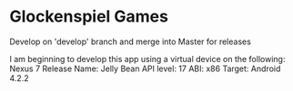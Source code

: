 Glockenspiel Games
===

Develop on 'develop' branch and merge into Master for releases

I am beginning to develop this app using a virtual device on the following:
    Nexus 7
    Release Name: Jelly Bean
    API level: 17
    ABI: x86
    Target: Android 4.2.2